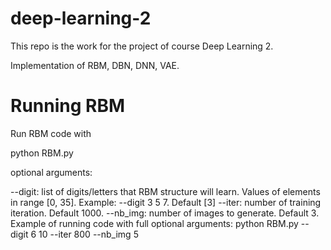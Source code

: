 # deep-learning-2
This repo is the work for  the project of course Deep Learning 2.

Implementation of RBM, DBN, DNN, VAE.

# Running RBM
Run RBM code with

python RBM.py 

optional arguments:

--digit: list of digits/letters that RBM structure will learn. Values of elements in range [0, 35]. Example: --digit 3 5 7. Default [3]
--iter: number of training iteration. Default 1000.
--nb_img: number of images to generate. Default 3.
Example of running code with full optional arguments:
python RBM.py --digit 6 10 --iter 800 --nb_img 5
